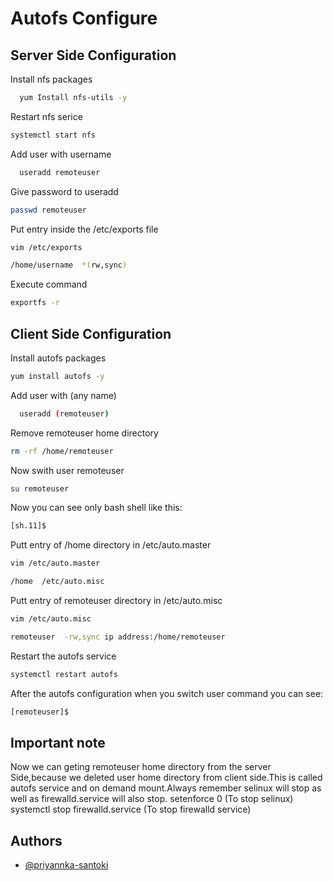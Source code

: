 
# Autofs Configure




## Server Side Configuration

Install nfs packages

```bash
  yum Install nfs-utils -y
```
Restart nfs serice

```bash
systemctl start nfs
```
Add user with username

```bash
  useradd remoteuser
```
Give password to useradd

```bash
passwd remoteuser
```
Put entry inside the /etc/exports file

```bash
vim /etc/exports

/home/username  *(rw,sync)
```
Execute command 

```bash
exportfs -r
```
## Client Side Configuration

Install autofs packages

```bash
yum install autofs -y
```
Add user with (any name)

```bash
  useradd (remoteuser)
```

Remove remoteuser home directory

```bash
rm -rf /home/remoteuser
```
Now swith user remoteuser

```bash
su remoteuser
```
Now you can see only bash shell like this:

```bash
[sh.11]$
```
Putt entry of /home directory in /etc/auto.master

```bash
vim /etc/auto.master

/home  /etc/auto.misc
```
Putt entry of remoteuser directory in /etc/auto.misc

```bash
vim /etc/auto.misc

remoteuser  -rw,sync ip address:/home/remoteuser
```
Restart the autofs service

```bash
systemctl restart autofs
```
After the autofs configuration when you switch user command you can see:

```bash
[remoteuser]$
```

## Important note

Now we can geting remoteuser home directory from the server Side,because we deleted user home directory from client side.This is called autofs service and on demand mount.Always remember selinux will stop as well as firewalld.service will also stop.
setenforce 0 (To stop selinux)
systemctl stop firewalld.service (To stop firewalld service)


## Authors

- [@priyannka-santoki](https://www.github.com/priyannkasantoki1)
